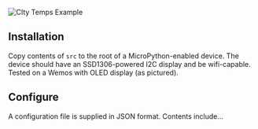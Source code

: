 
![CIty Temps Example](images/citytemps.gif)

## Installation

Copy contents of `src` to the root of a MicroPython-enabled device.
The device should have an SSD1306-powered I2C display and be wifi-capable.
Tested on a Wemos with OLED display (as pictured).

## Configure

A configuration file is supplied in JSON format. Contents include...